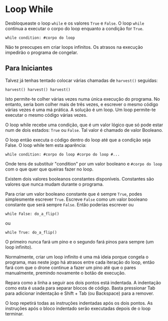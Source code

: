 # Loop While
Desbloqueaste o loop `while` e os valores `True` e `False`. O loop `while` continua a executar o corpo do loop enquanto a condição for `True`.

`while condition:
	#corpo do loop`

Não te preocupes em criar loops infinitos. Os atrasos na execução impedirão o programa de congelar.

## Para Iniciantes
Talvez já tenhas tentado colocar várias chamadas de `harvest()` seguidas:

`harvest()
harvest()
harvest()`

Isto permite-te colher várias vezes numa única execução do programa.
No entanto, seria bom colher mais de três vezes, e escrever o mesmo código várias vezes é uma má prática.
A solução é um loop.
Um loop permite-te executar o mesmo código várias vezes.

O loop while recebe uma condição, que é um valor lógico que só pode estar num de dois estados: `True` ou `False`.
Tal valor é chamado de valor Booleano.

O loop então executa o código dentro do loop até que a condição seja False.
O loop while tem esta aparência:

`while condition:
	#corpo do loop
	#corpo do loop
	#...`
	
Onde tens de substituir "condition" por um valor booleano e `#corpo do loop` com o que quer que queiras fazer no loop.

Existem dois valores booleanos constantes disponíveis. Constantes são valores que nunca mudam durante o programa.

Para criar um valor booleano constante que é sempre `True`, podes simplesmente escrever `True`. Escreve `False` como um valor booleano constante que será sempre `False`.
Então poderias escrever ou


`while False:
	do_a_flip()`

ou

`while True:
	do_a_flip()`

O primeiro nunca fará um pino e o segundo fará pinos para sempre (um loop infinito).

Normalmente, criar um loop infinito é uma má ideia porque congela o programa, mas neste jogo há atrasos entre cada iteração do loop, então fará com que o drone continue a fazer um pino até que o pares manualmente, premindo novamente o botão de execução.

Repara como a linha a seguir aos dois pontos está indentada. A indentação como esta é usada para separar blocos de código.
Basta pressionar Tab para adicionar indentação e Shift + Tab (ou Backspace) para a remover.

O loop repetirá todas as instruções indentadas após os dois pontos.
As instruções após o bloco indentado serão executadas depois de o loop terminar.

